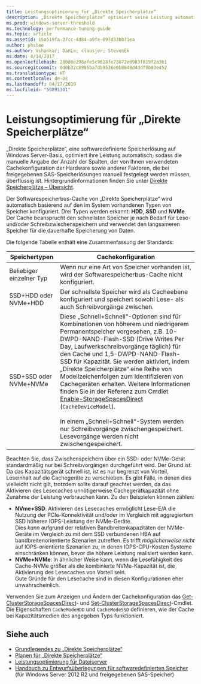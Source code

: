 ```yaml
---
title: Leistungsoptimierung für „Direkte Speicherplätze“
description: „Direkte Speicherplätze“ optimiert seine Leistung automatisch basierend auf der Cachekonfiguration der Hardware, die Sie verwenden, wie in diesem Thema beschrieben.
ms.prod: windows-server-threshold
ms.technology: performance-tuning-guide
ms.topic: article
ms.assetid: 15a519fa-37cc-4d84-a9fe-097d33bb71ea
author: phstee
ms.author: Vshankar; DanLo; clausjor; StevenEk
ms.date: 4/14/2017
ms.openlocfilehash: 280d0e298afe5c9628fe73872e0983f819f2a3b1
ms.sourcegitcommit: 0d0b32c8986ba7db9536e0b8648d4ddf9b03e452
ms.translationtype: HT
ms.contentlocale: de-DE
ms.lasthandoff: 04/17/2019
ms.locfileid: "59891301"
---
```

# <a name="performance-tuning-for-storage-spaces-direct"></a>Leistungsoptimierung für „Direkte Speicherplätze“

„Direkte Speicherplätze“, eine softwaredefinierte Speicherlösung auf Windows Server-Basis, optimiert ihre Leistung automatisch, sodass die manuelle Angabe der Anzahl der Spalten, der von Ihnen verwendeten Cachekonfiguration der Hardware sowie anderer Faktoren, die bei freigegebenen SAS-Speicherlösungen manuell festgelegt werden müssen, überflüssig ist. Hintergrundinformationen finden Sie unter [Direkte Speicherplätze – Übersicht](../../../../storage/storage-spaces/storage-spaces-direct-overview.md).

Der Softwarespeicherbus-Cache von „Direkte Speicherplätze“ wird automatisch basierend auf den im System vorhandenen Typen von Speicher konfiguriert. Drei Typen werden erkannt: **HDD**, **SSD** und **NVMe**. Der Cache beansprucht den schnellsten Speicher je nach Bedarf für Lese- und/oder Schreibzwischenspeichern und verwendet den langsameren Speicher für die dauerhafte Speicherung von Daten.

Die folgende Tabelle enthält eine Zusammenfassung der Standards:

| Speichertypen | Cachekonfiguration |
| --- | --- |
| Beliebiger einzelner Typ | Wenn nur eine Art von Speicher vorhanden ist, wird der Softwarespeicherbus-Cache nicht konfiguriert. |
| SSD+HDD oder NVMe+HDD | Der schnellste Speicher wird als Cacheebene konfiguriert und speichert sowohl Lese- als auch Schreibvorgänge zwischen. |
| SSD+SSD oder NVMe+NVMe | Diese „Schnell+Schnell“-Optionen sind für Kombinationen von höherem und niedrigerem Permanentspeicher vorgesehen, z.B. 10-DWPD-NAND-Flash-SSD (Drive Writes Per Day, Laufwerkschreibvorgänge täglich) für den Cache und 1,5-DWPD-NAND-Flash-SSD für Kapazität. Sie werden aktiviert, indem „Direkte Speicherplätze“ eine Reihe von Modellzeichenfolgen zum Identifizieren von Cachegeräten erhalten. Weitere Informationen finden Sie in der Referenz zum Cmdlet [Enable-StorageSpacesDirect](https://technet.microsoft.com/library/mt589697.aspx) (`CacheDeviceModel`). <br><br>In einem „Schnell+Schnell“-System werden nur Schreibvorgänge zwischengespeichert. Lesevorgänge werden nicht zwischengespeichert. |

Beachten Sie, dass Zwischenspeichern über ein SSD- oder NVMe-Gerät standardmäßig nur bei Schreibvorgängen durchgeführt wird. Der Grund ist: Da das Kapazitätsgerät schnell ist, ist es nur begrenzt von Vorteil, Leseinhalt auf die Cachegeräte zu verschieben. Es gibt Fälle, in denen dies vielleicht nicht gilt, trotzdem sollte darauf geachtet werden, da das Aktivieren des Lesecaches unnötigerweise Cachegerätkapazität ohne Zunahme der Leistung verbrauchen kann. Zu den Beispielen können zählen:

* **NVme+SSD**: Aktivieren des Lesecaches ermöglicht Lese-E/A die Nutzung der PCIe-Konnektivität und/oder im Vergleich mit aggregiertem SSD höheren IOPS-Leistung der NVMe-Geräte. <br>Dies _kann_ aufgrund der relativen Bandbreitenkapazitäten der NVMe-Geräte im Vergleich zu mit dem SSD verbundenen HBA auf bandbreitenorientierte Szenarien zutreffen. Es trifft _möglicherweise nicht_ auf IOPS-orientierte Szenarien zu, in denen IOPS-CPU-Kosten Systeme einschränken können, bevor die höhere Leistung realisiert werden kann.
* **NVMe+NVMe**: In ähnlicher Weise kann, wenn die Lesefähigkeit des Cache-NVMe größer als die kombinierte NVMe-Kapazität ist, die Aktivierung des Lesecaches von Vorteil sein. <br>Gute Gründe für den Lesecache sind in diesen Konfigurationen eher unwahrscheinlich.

Verwenden Sie zum Anzeigen und Ändern der Cachekonfiguration das [Get-ClusterStorageSpacesDirect](https://technet.microsoft.com/library/mt634616.aspx)- und [Set-ClusterStorageSpacesDirect](https://technet.microsoft.com/library/mt763265.aspx)-Cmdlet. Die Eigenschaften `CacheModeHDD` und `CacheModeSSD` definieren, wie der Cache bei Kapazitätsmedien des angegeben Typs funktioniert.

## <a name="see-also"></a>Siehe auch

- [Grundlegendes zu „Direkte Speicherplätze“](../../../../storage/storage-spaces/understand-storage-spaces-direct.md)
- [Planen für „Direkte Speicherplätze“](../../../../storage/storage-spaces/plan-storage-spaces-direct.md)
- [Leistungsoptimierung für Dateiserver](../../role/file-server/index.md)
- [Handbuch zu Entwurfsüberlegungen für softwaredefinierten Speicher](https://technet.microsoft.com/library/mt243829.aspx) (für Windows Server 2012 R2 und freigegebenen SAS-Speicher)
